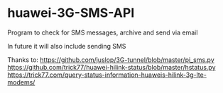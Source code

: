 # huawei-3G-SMS-API

Program to check for SMS messages, archive and send via email

In future it will also include sending SMS


Thanks to:
https://github.com/juslop/3G-tunnel/blob/master/pi_sms.py
https://github.com/trick77/huawei-hilink-status/blob/master/hstatus.py 
https://trick77.com/query-status-information-huaweis-hilink-3g-lte-modems/ 
